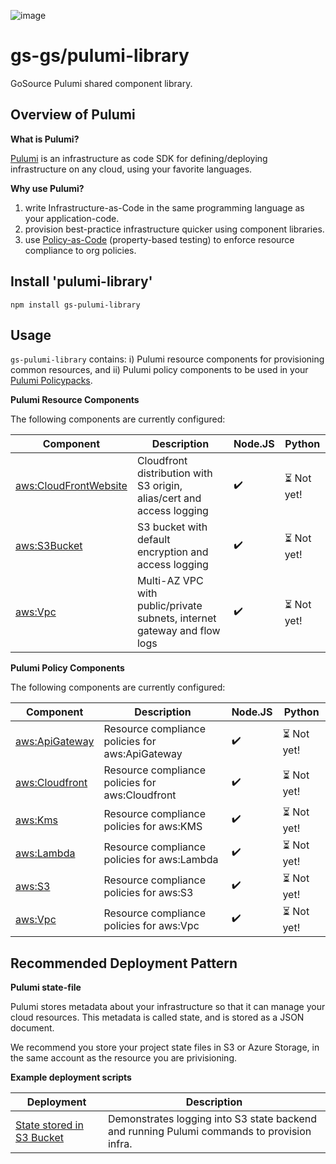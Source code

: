 ![image](https://user-images.githubusercontent.com/33742989/176105837-d54c9a4d-8c13-4a0b-ab20-d0435dfebf7e.png)

# gs-gs/pulumi-library
GoSource Pulumi shared component library.

## Overview of Pulumi

**What is Pulumi?**

[Pulumi](https://www.pulumi.com/docs/intro/concepts/) is an infrastructure as code SDK for defining/deploying infrastructure on any cloud, using your favorite languages.

**Why use Pulumi?**
1. write Infrastructure-as-Code in the same programming language as your application-code.
2. provision best-practice infrastructure quicker using component libraries.
3. use [Policy-as-Code](https://www.pulumi.com/docs/guides/crossguard/) (property-based testing) to enforce resource compliance to org policies.

## Install 'pulumi-library'

`npm install gs-pulumi-library`


## Usage

`gs-pulumi-library` contains: i) Pulumi resource components for provisioning common resources, and ii) Pulumi policy components to be used in your [Pulumi Policypacks](https://www.pulumi.com/docs/guides/crossguard/configuration/).

**Pulumi Resource Components**

The following components are currently configured:

| Component                  | Description       |  Node.JS     | Python      |
| -----------             | ----------- | ----------- | ----------- |
|  [aws:CloudFrontWebsite](https://github.com/gs-gs/pulumi-library/blob/main/node/components/aws/CloudfrontWebsite.ts)  | Cloudfront distribution with S3 origin, alias/cert and access logging  | :heavy_check_mark:       | :hourglass_flowing_sand: Not yet! |
|  [aws:S3Bucket](https://github.com/gs-gs/pulumi-library/blob/main/node/components/aws/S3Bucket.ts)           | S3 bucket with default encryption and access logging  | :heavy_check_mark:       | :hourglass_flowing_sand: Not yet! |
|  [aws:Vpc](https://github.com/gs-gs/pulumi-library/blob/main/node/components/aws/Vpc.ts)                | Multi-AZ VPC with public/private subnets, internet gateway and flow logs  | :heavy_check_mark:       | :hourglass_flowing_sand: Not yet! |

**Pulumi Policy Components**

The following components are currently configured:

| Component                  | Description       |  Node.JS     | Python      |
| -----------             | ----------- | ----------- | ----------- |
|  [aws:ApiGateway](https://github.com/gs-gs/pulumi-library/blob/main/node/policies/aws/apiGateway.ts)  | Resource compliance policies for aws:ApiGateway  | :heavy_check_mark:       | :hourglass_flowing_sand: Not yet! |
|  [aws:Cloudfront](https://github.com/gs-gs/pulumi-library/blob/main/node/policies/aws/cloudfront.ts)  | Resource compliance policies for aws:Cloudfront | :heavy_check_mark:       | :hourglass_flowing_sand: Not yet! |
|  [aws:Kms](https://github.com/gs-gs/pulumi-library/blob/main/node/policies/aws/kms.ts)         | Resource compliance policies for aws:KMS | :heavy_check_mark:       | :hourglass_flowing_sand: Not yet! |
|  [aws:Lambda](https://github.com/gs-gs/pulumi-library/blob/main/node/policies/aws/lambda.ts)         | Resource compliance policies for aws:Lambda  | :heavy_check_mark:       | :hourglass_flowing_sand: Not yet! |
|  [aws:S3](https://github.com/gs-gs/pulumi-library/blob/main/node/policies/aws/s3.ts)         | Resource compliance policies for aws:S3  | :heavy_check_mark:       | :hourglass_flowing_sand: Not yet! |
|  [aws:Vpc](https://github.com/gs-gs/pulumi-library/blob/main/node/policies/aws/vpc.ts)         | Resource compliance policies for aws:Vpc  | :heavy_check_mark:       | :hourglass_flowing_sand: Not yet! |

## Recommended Deployment Pattern

**Pulumi state-file**

Pulumi stores metadata about your infrastructure so that it can manage your cloud resources. This metadata is called state, and is stored as a JSON document.

We recommend you store your project state files in S3 or Azure Storage, in the same account as the resource you are privisioning.

**Example deployment scripts**

| Deployment | Description |
| ----------- | ----------- |
| [State stored in S3 Bucket](https://github.com/gs-gs/pulumi-library/blob/main/examples/node/scripts/run-pulumi.sh) | Demonstrates logging into S3 state backend and running Pulumi commands to provision infra. |
